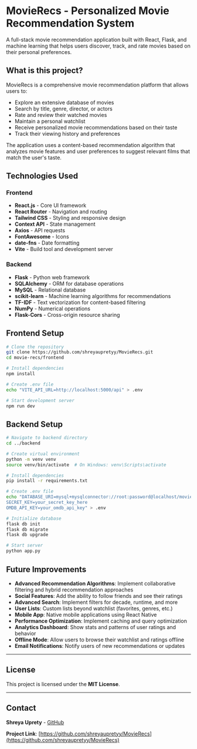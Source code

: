 # MovieRecs - Personalized Movie Recommendation System

A full-stack movie recommendation application built with React, Flask, and machine learning that helps users discover, track, and rate movies based on their personal preferences.

## What is this project?

MovieRecs is a comprehensive movie recommendation platform that allows users to:
- Explore an extensive database of movies
- Search by title, genre, director, or actors
- Rate and review their watched movies
- Maintain a personal watchlist
- Receive personalized movie recommendations based on their taste
- Track their viewing history and preferences

The application uses a content-based recommendation algorithm that analyzes movie features and user preferences to suggest relevant films that match the user's taste.

## Technologies Used

### Frontend
- **React.js** - Core UI framework
- **React Router** - Navigation and routing
- **Tailwind CSS** - Styling and responsive design
- **Context API** - State management
- **Axios** - API requests
- **FontAwesome** - Icons
- **date-fns** - Date formatting
- **Vite** - Build tool and development server

### Backend
- **Flask** - Python web framework
- **SQLAlchemy** - ORM for database operations
- **MySQL** - Relational database
- **scikit-learn** - Machine learning algorithms for recommendations
- **TF-IDF** - Text vectorization for content-based filtering
- **NumPy** - Numerical operations
- **Flask-Cors** - Cross-origin resource sharing


## Frontend Setup

```bash
# Clone the repository
git clone https://github.com/shreyaupretyy/MovieRecs.git
cd movie-recs/frontend

# Install dependencies
npm install

# Create .env file
echo "VITE_API_URL=http://localhost:5000/api" > .env

# Start development server
npm run dev
```

## Backend Setup  

```bash
# Navigate to backend directory
cd ../backend

# Create virtual environment
python -m venv venv
source venv/bin/activate  # On Windows: venv\Scripts\activate

# Install dependencies
pip install -r requirements.txt

# Create .env file
echo "DATABASE_URI=mysql+mysqlconnector://root:password@localhost/movie_recs
SECRET_KEY=your_secret_key_here
OMDB_API_KEY=your_omdb_api_key" > .env

# Initialize database
flask db init
flask db migrate
flask db upgrade

# Start server
python app.py

```

## Future Improvements  

- **Advanced Recommendation Algorithms**: Implement collaborative filtering and hybrid recommendation approaches  
- **Social Features**: Add the ability to follow friends and see their ratings  
- **Advanced Search**: Implement filters for decade, runtime, and more  
- **User Lists**: Custom lists beyond watchlist (favorites, genres, etc.)  
- **Mobile App**: Native mobile applications using React Native  
- **Performance Optimization**: Implement caching and query optimization  
- **Analytics Dashboard**: Show stats and patterns of user ratings and behavior  
- **Offline Mode**: Allow users to browse their watchlist and ratings offline  
- **Email Notifications**: Notify users of new recommendations or updates  

---

## License  

This project is licensed under the **MIT License**.

---

## Contact  

**Shreya Uprety** - [GitHub](https://github.com/shreyaupretyy)  

**Project Link**: [https://github.com/shreyaupretyy/MovieRecs](https://github.com/shreyaupretyy/MovieRecs)


